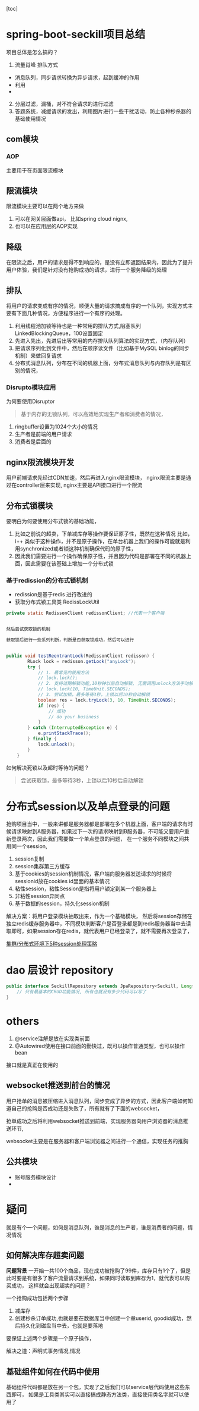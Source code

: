 
[toc]

# spring-boot-seckill项目总结




项目总体是怎么搞的？


1. 流量肖峰 排队方式
- 消息队列，同步请求转换为异步请求，起到缓冲的作用
- 利用
- 
2. 分层过滤，漏桶，对不符合请求的进行过滤
3. 答题系统，减缓请求的发出，利用图片进行一些干扰活动，防止各种秒杀器的基础使用情况

## com模块

### AOP 
主要用于在页面限流模块


## 限流模块
限流模块主要可以在两个地方来做

1. 可以在网关层面做api， 比如spring cloud nignx,
2. 也可以在应用层的AOP实现


## 降级
在限流之后，用户的请求是得不到响应的，是没有立即返回结果内，因此为了提升用户体验，我们是针对没有抢购成功的请求，进行一个服务降级的处理



## 排队
将用户的请求变成有序的情况，顺便大量的请求搞成有序的一个队列，实现方式主要有下面几种情况，方便程序进行一个有序的处理。

1. 利用线程池加锁等待也是一种常用的排队方式,阻塞队列LinkedBlockingQueue，100设置固定
2. 先进入先出，先进后出等常用的内存排队队列算法的实现方式，（内存队列）
3. 把请求序列化到文件中，然后在顺序读文件（比如基于MySQL binlog的同步机制）来做回复请求
4. 分布式消息队列，分布在不同的机器上面，分布式消息队列与内存队列是有区别的情况，




### Disrupto模块应用
为何要使用Disruptor
>基于内存的无锁队列，可以高效地实现生产者和消费者的情况，

1. ringbuffer设置为1024个大小的情况
2. 生产者是前端的用户请求
3. 消费者是后面的


## nginx限流模块开发

用户前端请求先经过CDN加速，然后再进入nginx限流模块， nginx限流主要是通过在controller层来实现, nginx主要是API接口进行一个限流

## 分布式锁模块

要明白为何要使用分布式锁的基础功能，

1. 比如之前说的超卖，下单减库存等操作要保证原子性，既然在这种情况 比如，i++ 类似于这种操作，并不是原子操作，在单台机器上我们的操作可能就是利用synchronized或者锁这种机制确保代码的原子性， 
2.  因此我们需要进行一个操作确保原子性，并且因为代码是部署在不同的机器上面，因此需要在该基础上增加一个分布式锁


### 基于redission的分布式锁机制

- redission是基于redis 进行改进的
- 获取分布式锁工具类 RedissLockUtil 

```java
private static RedissonClient redissonClient; //代表一个客户端


然后尝试获取锁的机制 

获取锁后进行一些系列判断，判断是否获取锁成功，然后可以进行


public void testReentrantLock(RedissonClient redisson) {
		RLock lock = redisson.getLock("anyLock");
		try {
			// 1. 最常见的使用方法
			// lock.lock();
			// 2. 支持过期解锁功能,10秒钟以后自动解锁, 无需调用unlock方法手动解锁
			// lock.lock(10, TimeUnit.SECONDS);
			// 3. 尝试加锁，最多等待3秒，上锁以后10秒自动解锁
			boolean res = lock.tryLock(3, 10, TimeUnit.SECONDS);
			if (res) {
				// 成功
				// do your business
			}
		} catch (InterruptedException e) {
			e.printStackTrace();
		} finally {
			lock.unlock();
		}
	}

```

如何解决死锁以及超时等待的问题？

> 尝试获取锁，最多等待3秒，上锁以后10秒后自动解锁


# 分布式session以及单点登录的问题

抢购项目当中，一般来讲都是服务器都是部署在多个机器上面，客户端的请求有时候请求映射到A服务器，如果过下一次的请求映射到B服务器，不可能又要用户重新登录两次，因此我们需要做一个单点登录的问题， 
在一个服务不同模块之间共用同一个session,




1. session复制
2. session集群第三方缓存
3. 基于cookies的session机制情况，客户端向服务器发送请求的时候将sessionid放在cookies id里面的基本情况
4. 粘性session，粘性Session是指将用户锁定到某一个服务器上
5. 非粘性session异同点
6. 基于数据的session，持久化session机制


解决方案：将用户登录模块抽取出来，作为一个基础模块， 然后将session存储在独立redis缓存服务器中，不同模块判断客户是否登录都是到redis服务器当中去读取即可，如果session存在redis，就代表用户已经登录了，就不需要再次登录了，


[集群/分布式环境下5种session处理策略](https://blog.csdn.net/woaigaolaoshi/article/details/50902010)


# dao 层设计 repository
```java
public interface SeckillRepository extends JpaRepository<Seckill, Long> {
    // 只有最基本的CRUD功能情况, 所有也就没有多少代码可以写了
}
```


# others
1. @service注解是放在实现类前面
2. @Autowired使用在接口前面的勤快过，既可以操作普通类型，也可以操作bean


接口就是真正在使用的


## websocket推送到前台的情况

用户抢单的消息被压缩进入消息队列，同步变成了异步的方式，因此客户端如何知道自己的抢购是否成功还是失败了，所有就有了下面的websocket， 

抢单成功之后将利用websocket推送到前端，实现服务器向用户浏览器的消息推送环节,

websocket主要是在服务器和客户端浏览器之间进行一个通信，实现任务的推胸

## 公共模块

- 账号服务模块设计
- 


# 疑问
就是有个一个问题，如何是消息队列，谁是消息的生产者，谁是消费者的问题，情况情况


## 如何解决库存超卖问题

**问题背景**
一开始一共100个商品，现在成功被抢购了99件，库存只有1个了，但是此时要是有很多了客户流量请求到系统，如果同时读取到库存为1，就代表可以购买成功， 这样就会出现超卖的问题？

一个抢购成功包括两个步骤

1. 减库存
2. 创建秒杀订单成功,也就是要在数据库当中创建一个章userid, goodid成功，然后持久化到磁盘当中去，也就是要落地

要保证上述两个步骤是一个原子操作， 

解决之道：声明式事务情况,情况

## 基础组件如何在代码中使用

基础组件代码都是放在另一个包，实现了之后我们可以service层代码使用这些东西即可， 如果是工具类其实可以直接搞成静态方法类，直接使用类名字就可以使用了
